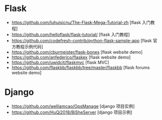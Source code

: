 # Flask
- <https://github.com/luhuisicnu/The-Flask-Mega-Tutorial-zh> [flask 入门教程]
- <https://github.com/helloflask/flask-tutorial/> [flask 入门教程]
- <https://github.com/codefresh-contrib/python-flask-sample-app> [flask 官方教程示例代码]
- <https://github.com/cburmeister/flask-bones> [flask website demo]
- <https://github.com/anfederico/flaskex> [flask website demo]
- <https://github.com/uwidcit/flaskmvc> [flask MVC]
- <https://github.com/flaskbb/flaskbb/tree/master/flaskbb> [flask forums website demo]

# Django
- <https://github.com/welliamcao/OpsManage> [django 项目实例]
- <https://github.com/HuQi2018/BiSheServer> [django 项目示例]
